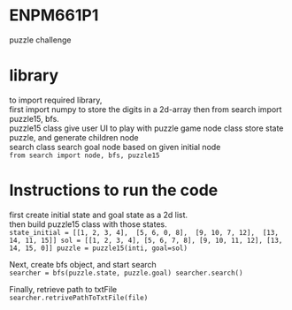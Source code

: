 # ENPM661P1
puzzle challenge 

# library 
to import required library,   
first import numpy to store the digits in a 2d-array 
then from search import puzzle15, bfs.  
puzzle15 class give user UI to play with puzzle game 
node class store state puzzle, and generate children node  
search class search goal node based on given initial node  
`from search import node, bfs, puzzle15`  

# Instructions to run the code
first create initial state and goal state as a 2d list.  
then build puzzle15 class with those states.  
`
state_initial = [[1, 2, 3, 4], 
                [5, 6, 0, 8], 
                [9, 10, 7, 12], 
                [13, 14, 11, 15]]
sol = [[1, 2, 3, 4],
       [5, 6, 7, 8],
       [9, 10, 11, 12],
       [13, 14, 15, 0]]
puzzle = puzzle15(inti, goal=sol)
`  

Next, create bfs object, and start search  
`searcher = bfs(puzzle.state, puzzle.goal)
searcher.search()`  

Finally, retrieve path to txtFile  
`searcher.retrivePathToTxtFile(file)`